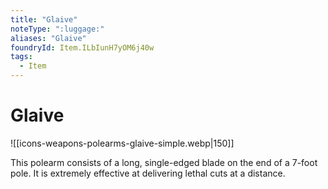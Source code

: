 ```yaml
---
title: "Glaive"
noteType: ":luggage:"
aliases: "Glaive"
foundryId: Item.ILbIunH7yOM6j40w
tags:
  - Item
---
```


# Glaive
![[icons-weapons-polearms-glaive-simple.webp|150]]

This polearm consists of a long, single-edged blade on the end of a 7-foot pole. It is extremely effective at delivering lethal cuts at a distance.
